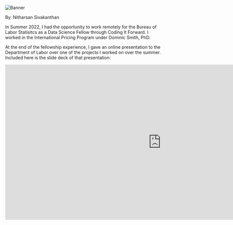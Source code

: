 ![Banner](https://raw.githubusercontent.com/nsivakanthan/nsivakanthan.github.io/master/images/Design-3-63781542.jpg 'Banner')

By: Nitharsan Sivakanthan

In Summer 2022, I had the opportunity to work remotely for the Bureau of Labor Statisitcs as a Data Science Fellow through Coding It Forward. I worked in the International Pricing Program under Dominic Smith, PhD. 
<!--more-->

At the end of the fellowship experience, I gave an online presentation to the Department of Labor over one of the projects I worked on over the summer. Included here is the slide deck of that presentation:

<embed src="https://nsivakanthan.github.io/assets/BLS_Nitharsan_Sivakanthan.pdf" width="1000" height="500" 
 type="application/pdf">
